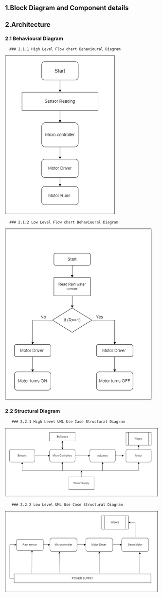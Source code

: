 ## 1.Block Diagram and Component details



## 2.Architecture
   ### 2.1 Behavioural Diagram
   
      ### 2.1.1 High Level Flow chart Behavioural Diagram
   ![](/Project/6_ImagesAndVideos/Behavioural%20%20HLD.png)
   
      ### 2.1.2 Low Level Flow chart Behavioural Diagram
   ![](/Project/6_ImagesAndVideos/Behavioural%20LLD.png)
   
   ### 2.2 Structural Diagram
       ### 2.2.1 High Level UML Use Case Structural Diagram
   ![](/Project/6_ImagesAndVideos/Structural%20HLD.png)
   
       ### 2.2.2 Low Level UML Use Case Structural Diagram
   ![](/Project/6_ImagesAndVideos/Structural%20LLD.png)
